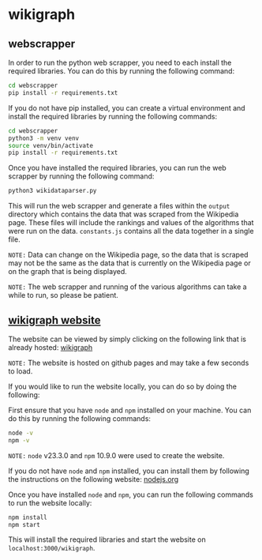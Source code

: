 # wikigraph

## webscrapper

In order to run the python web scrapper, you need to each install the required libraries. You can do this by running the following command:

```bash
cd webscrapper
pip install -r requirements.txt
```

If you do not have pip installed, you can create a virtual environment and install the required libraries by running the following commands:

```bash
cd webscrapper
python3 -m venv venv
source venv/bin/activate
pip install -r requirements.txt
```

Once you have installed the required libraries, you can run the web scrapper by running the following command:

```bash
python3 wikidataparser.py
```

This will run the web scrapper and generate a files within the `output` directory which contains the data that was scraped from the Wikipedia page. These files will include the rankings and values of the algorithms that were run on the data. `constants.js` contains all the data together in a single file.

`NOTE:` Data can change on the Wikipedia page, so the data that is scraped may not be the same as the data that is currently on the Wikipedia page or on the graph that is being displayed.

`NOTE:` The web scrapper and running of the various algorithms can take a while to run, so please be patient. 

## [wikigraph website](https://superpatrex.github.io/wikigraph/)

The website can be viewed by simply clicking on the following link that is already hosted: [wikigraph](https://superpatrex.github.io/wikigraph/)

`NOTE:` The website is hosted on github pages and may take a few seconds to load.

If you would like to run the website locally, you can do so by doing the following:

First ensure that you have `node` and `npm` installed on your machine. You can do this by running the following commands:

```bash
node -v
npm -v
```

`NOTE:` `node` v23.3.0 and `npm` 10.9.0 were used to create the website.

If you do not have `node` and `npm` installed, you can install them by following the instructions on the following website: [nodejs.org](https://nodejs.org/)

Once you have installed `node` and `npm`, you can run the following commands to run the website locally:

```bash
npm install
npm start
```

This will install the required libraries and start the website on `localhost:3000/wikigraph`.